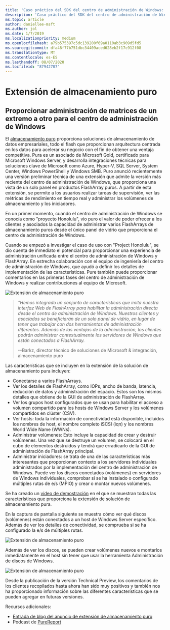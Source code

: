 ```yaml
---
title: 'Caso práctico del SDK del centro de administración de Windows: almacenamiento puro'
description: 'Caso práctico del SDK del centro de administración de Windows: almacenamiento puro'
ms.topic: article
author: daniellee-msft
ms.author: jol
ms.date: 1/7/2019
ms.localizationpriority: medium
ms.openlocfilehash: a79b575397c5dc139200f69a0110ab3c909d5fd5
ms.sourcegitcommit: dfa48f77b751dbc34409aced628eb2f17c912f08
ms.translationtype: MT
ms.contentlocale: es-ES
ms.lasthandoff: 08/07/2020
ms.locfileid: "87942707"
---
```

# <a name="pure-storage-extension"></a>Extensión de almacenamiento puro

## <a name="providing-end-to-end-array-management-for-windows-admin-center"></a>Proporcionar administración de matrices de un extremo a otro para el centro de administración de Windows

El [almacenamiento puro](https://www.purestorage.com/) proporciona soluciones de almacenamiento de datos empresariales, todo el flash que proporcionan arquitectura centrada en los datos para acelerar su negocio con el fin de obtener una ventaja competitiva.  Pura es un asociado de Microsoft Gold, certificado para Microsoft Windows Server, y desarrolla integraciones técnicas para soluciones clave de Microsoft como Azure, Hyper-V, SQL Server, System Center, Windows PowerShell y Windows SMB. Puro anunció recientemente una versión preliminar técnica de una extensión que admite la versión más reciente del centro de administración de Windows, que proporciona una vista de un solo panel en productos FlashArray puros.  A partir de esta extensión, se permite a los usuarios realizar tareas de supervisión, ver las métricas de rendimiento en tiempo real y administrar los volúmenes de almacenamiento y los iniciadores.

En un primer momento, cuando el centro de administración de Windows se conocía como "proyecto Honolulu", vio puro el valor de poder ofrecer a los clientes y asociados la capacidad de administrar varios FlashArrays de almacenamiento puros desde el único panel de vidrio que proporciona el centro de administración de Windows.

Cuando se empezó a investigar el caso de uso con "Project Honolulu", se dio cuenta de inmediato el potencial para proporcionar una experiencia de administración unificada entre el centro de administración de Windows y FlashArray. En estrecha colaboración con el equipo de ingeniería del centro de administración de Windows, que ayudó a definir los detalles de implementación de las características. Pure también puede proporcionar comentarios en las primeras fases del centro de administración de Windows y realizar contribuciones al equipo de Microsoft.

![Extensión de almacenamiento puro](../../media/extend-case-study-purestorage/purestorage-1.png)

> <cite>"Hemos integrado un conjunto de características que imita nuestra interfaz Web de FlashArray para habilitar la administración directa desde el centro de administración de Windows. Nuestros clientes y asociados se beneficiarán de un solo panel de vidrio, en lugar de tener que trabajar con dos herramientas de administración diferentes. Además de las ventajas de la administración, los clientes podrán administrar contextualmente los servidores de Windows que están conectados a FlashArray.</cite>
>
> --Barkz, director técnico de soluciones de Microsoft & integración, almacenamiento puro

Las características que se incluyen en la extensión de la solución de almacenamiento pura incluyen:
- Conectarse a varios FlashArrays.
- Ver los detalles de FlashArray, como IOPs, ancho de banda, latencia, reducción de datos y administración del espacio. Estos son los mismos detalles que obtiene de la GUI de administración de FlashArray.
- Ver los grupos host configurados que se usan para habilitar el acceso a volumen compartido para los hosts de Windows Server y los volúmenes compartidos en clúster (CSV).
- Ver hosts: toda la información de conectividad está disponible, incluidos los nombres de host, el nombre completo iSCSI (iqn) y los nombres World Wide Name (WWNs).
- Administrar volúmenes: Esto incluye la capacidad de crear y destruir volúmenes. Una vez que se destruye un volumen, se colocará en el cubo de elementos destruidos y tendrá que erradicarlo de la GUI de administración de FlashArray principal.
- Administrar iniciadores: se trata de una de las características más interesantes que proporcionan contexto a los servidores individuales administrados por la implementación del centro de administración de Windows. Puede ver los discos conectados (volúmenes) en servidores de Windows individuales, comprobar si se ha instalado o configurado múltiples rutas de e/s (MPIO) y crear o montar nuevos volúmenes.

Se ha creado un [vídeo de demostración](https://youtu.be/IFAeCAd6V2g) en el que se muestran todas las características que proporciona la extensión de solución de almacenamiento pura.

En la captura de pantalla siguiente se muestra cómo ver qué discos (volúmenes) están conectados a un host de Windows Server específico. Además de ver los detalles de conectividad, se comprueba si se ha configurado la e/s de múltiples rutas.

![Extensión de almacenamiento puro](../../media/extend-case-study-purestorage/purestorage-2.png)

Además de ver los discos, se pueden crear volúmenes nuevos e montarlos inmediatamente en el host sin tener que usar la herramienta Administración de discos de Windows.

![Extensión de almacenamiento puro](../../media/extend-case-study-purestorage/purestorage-3.png)

Desde la publicación de la versión Technical Preview, los comentarios de los clientes recopilados hasta ahora han sido muy positivos y también nos ha proporcionado información sobre las diferentes características que se pueden agregar en futuras versiones.

Recursos adicionales:
- [Entrada de blog del anuncio de extensión de almacenamiento puro](https://blog.purestorage.com/tech-preview-of-the-pure-storage-extension-for-windows-admin-center/)
- Podcast de [PureReport](https://itunes.apple.com/podcast/windows-admin-center-extension-from-pure-storage/id1392639991?i=1000424316130&mt=2)
